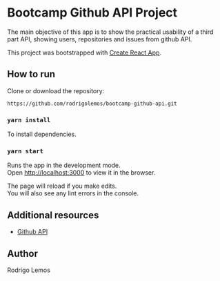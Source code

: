 # Bootcamp Github API Project

The main objective of this app is to show the practical usability of a third part API, showing users, repositories and issues from github API.

This project was bootstrapped with [Create React App](https://github.com/facebook/create-react-app).

## How to run

Clone or download the repository:
```
https://github.com/rodrigolemos/bootcamp-github-api.git
```

### `yarn install`

To install dependencies.<br />

### `yarn start`

Runs the app in the development mode.<br />
Open [http://localhost:3000](http://localhost:3000) to view it in the browser.

The page will reload if you make edits.<br />
You will also see any lint errors in the console.

## Additional resources
- [Github API](https://developer.github.com/)

## Author

Rodrigo Lemos
